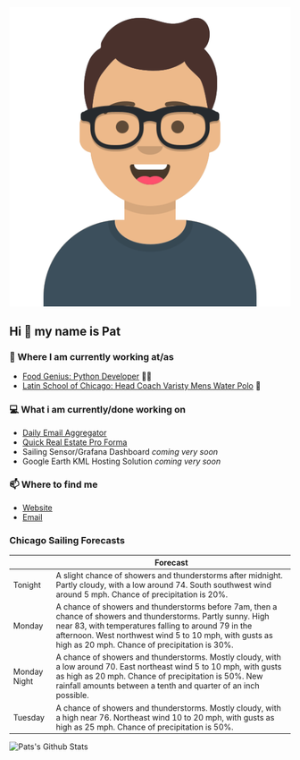 [![Social banner for p-j-falconer](https://raw.githubusercontent.com/P-J-FALCONER/P-J-FALCONER/master/assets/avataaars.svg)](https://patfalconer.com/)
## Hi :wave: my name is Pat

### 💼 Where I am currently working at/as
- [Food Genius: Python Developer](https://getfoodgenius.com/) 🍔🐍
- [Latin School of Chicago: Head Coach Varisty Mens Water Polo](https://www.latinschool.org/) 🤽


### 💻 What i am currently/done working on
 - [Daily Email Aggregator](https://github.com/P-J-FALCONER/dott_daily_mail)
 - [Quick Real Estate Pro Forma](https://github.com/P-J-FALCONER/henry)
 - Sailing Sensor/Grafana Dashboard *coming very soon*
 - Google Earth KML Hosting Solution *coming very soon*

### 📫 Where to find me
 - [Website](https://patfalconer.com/)
 - [Email](mailto:patrick.j.falconer@gmail.com)


### Chicago Sailing Forecasts
|   | Forecast  |
|---|---|
| Tonight | A slight chance of showers and thunderstorms after midnight. Partly cloudy, with a low around 74. South southwest wind around 5 mph. Chance of precipitation is 20%. |
| Monday | A chance of showers and thunderstorms before 7am, then a chance of showers and thunderstorms. Partly sunny. High near 83, with temperatures falling to around 79 in the afternoon. West northwest wind 5 to 10 mph, with gusts as high as 20 mph. Chance of precipitation is 30%. |
| Monday Night | A chance of showers and thunderstorms. Mostly cloudy, with a low around 70. East northeast wind 5 to 10 mph, with gusts as high as 20 mph. Chance of precipitation is 50%. New rainfall amounts between a tenth and quarter of an inch possible. |
| Tuesday | A chance of showers and thunderstorms. Mostly cloudy, with a high near 76. Northeast wind 10 to 20 mph, with gusts as high as 25 mph. Chance of precipitation is 50%. |

![Pats's Github Stats](https://github-readme-stats.vercel.app/api?username=p-j-falconer&show_icons=true&theme=radical)
